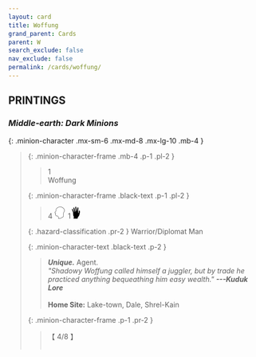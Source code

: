 ```yaml
---
layout: card
title: Woffung
grand_parent: Cards
parent: W
search_exclude: false
nav_exclude: false
permalink: /cards/woffung/
---
```


## PRINTINGS


### _Middle-earth: Dark Minions_

{: .minion-character .mx-sm-6 .mx-md-8 .mx-lg-10 .mb-4 }
> {: .minion-character-frame .mb-4 .p-1 .pl-2 }
> > <div class="hazard-mp">1</div>
> > <div class="card-name">Woffung</div>
>
> {: .minion-character-frame .black-text .p-1 .pl-2 }
> > 4 ![](/assets/images/mind.svg)&ensp;1![](/assets/images/di.svg)
>
> {: .hazard-classification .pr-2 }
> Warrior/Diplomat Man
>
> {: .minion-character-text .black-text .p-2 }
> > _**Unique.**_ Agent. <br>_"Shadowy Woffung called himself a juggler, but by trade he practiced anything bequeathing him easy wealth."_ ***---&#65279;Kuduk Lore***  <br><br>**Home Site:** Lake-town, Dale, Shrel-Kain 
>
> {: .minion-character-frame .p-1 .pr-2 }
> > <div class="card-shield">【 4/8 】</div>
> > <div class="card-corruption-white">&nbsp;</div>

